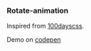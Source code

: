 ### Rotate-animation

Inspired from [100dayscss](https://100dayscss.com/?dayIndex=43).


Demo on [codepen](https://codepen.io/marira/details/JjEQamv)

